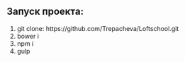 <h2> Запуск проекта: </h2>
<ol>
<li> git clone: https://github.com/Trepacheva/Loftschool.git </li>
<li> bower i </li>
<li> npm i </li>
<li> gulp </li>
</ol>

